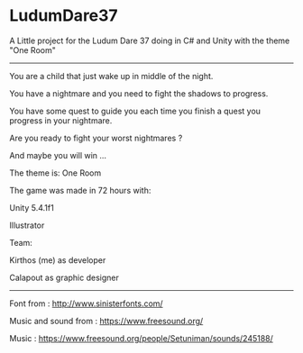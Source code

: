 # LudumDare37

A Little project for the Ludum Dare 37 doing in C# and Unity with the theme "One Room"

*********************************************************************************************

You are a child that just wake up in middle of the night.

You have a nightmare and you need to fight the shadows to progress.

You have some quest to guide you each time you finish a quest you progress in your nightmare.

Are you ready to fight your worst nightmares ?

And maybe you will win ...

The theme is: One Room

The game was made in 72 hours with:

Unity 5.4.1f1

Illustrator

Team:

Kirthos (me) as developer

Calapout as graphic designer

*********************************************************************************************

Font from : http://www.sinisterfonts.com/

Music and sound from : https://www.freesound.org/

Music : https://www.freesound.org/people/Setuniman/sounds/245188/
